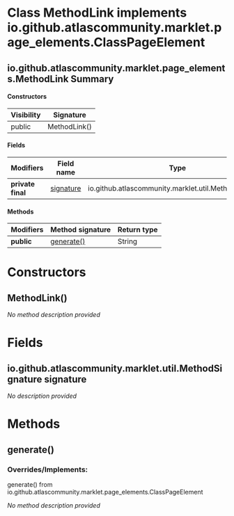 Class MethodLink implements io.github.atlascommunity.marklet.page_elements.ClassPageElement
===========================================================================================


io.github.atlascommunity.marklet.page_elements.MethodLink Summary
-------
#### Constructors
| Visibility | Signature    |
| ---------- | ------------ |
| public     | MethodLink() |
#### Fields
| Modifiers         | Field name                                                               | Type                                                  |
| ----------------- | ------------------------------------------------------------------------ | ----------------------------------------------------- |
| **private final** | [signature](#iogithubatlascommunitymarkletutilmethodsignature-signature) | io.github.atlascommunity.marklet.util.MethodSignature |
#### Methods
| Modifiers  | Method signature        | Return type |
| ---------- | ----------------------- | ----------- |
| **public** | [generate()](#generate) | String      |

Constructors
============
MethodLink()
------------
*No method description provided*


Fields
======
io.github.atlascommunity.marklet.util.MethodSignature signature
---------------------------------------------------------------
*No description provided*


Methods
=======
generate()
----------
### Overrides/Implements:
generate() from io.github.atlascommunity.marklet.page_elements.ClassPageElement

*No method description provided*


